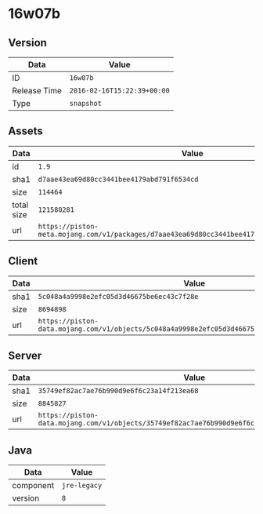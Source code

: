 # 16w07b

## Version

|**Data**        | **Value**                 |
|----------------|-------------------------|
| ID   | ```16w07b```   |
| Release Time   | ```2016-02-16T15:22:39+00:00```   |
| Type   | ```snapshot```   |

## Assets

|**Data**        | **Value**                 |
|----------------|-------------------------|
| id   | ```1.9```   |
| sha1   | ```d7aae43ea69d80cc3441bee4179abd791f6534cd```   |
| size   | ```114464```   |
| total size  | ```121580281```  |
| url       | ```https://piston-meta.mojang.com/v1/packages/d7aae43ea69d80cc3441bee4179abd791f6534cd/1.9.json``` |

## Client

|**Data**        | **Value**                 |
|----------------|-------------------------|
| sha1   | ```5c048a4a9998e2efc05d3d46675be6ec43c7f28e```   |
| size   | ```8694898```   |
| url       | ```https://piston-data.mojang.com/v1/objects/5c048a4a9998e2efc05d3d46675be6ec43c7f28e/client.jar``` |

## Server

|**Data**        | **Value**                 |
|----------------|-------------------------|
| sha1   | ```35749ef82ac7ae76b990d9e6f6c23a14f213ea68```   |
| size   | ```8845827```   |
| url       | ```https://piston-data.mojang.com/v1/objects/35749ef82ac7ae76b990d9e6f6c23a14f213ea68/server.jar``` |

## Java

|**Data**        | **Value**                 |
|----------------|-------------------------|
| component   | ```jre-legacy```   |
| version   | ```8```   |